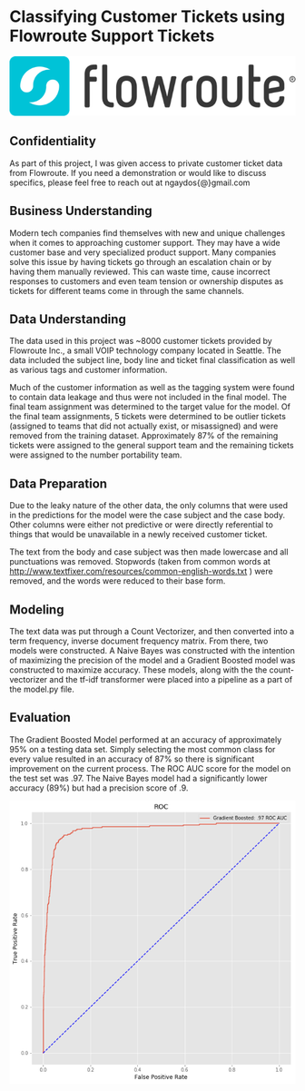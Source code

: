 # Classifying Customer Tickets using Flowroute Support Tickets

![image flowroute logo](Flowroute_logo_2017.png)

## Confidentiality
As part of this project, I was given access to private customer ticket data from Flowroute. If you need a demonstration or would like to discuss specifics, please feel free to reach out at ngaydos{@}gmail.com

## Business Understanding
Modern tech companies find themselves with new and unique challenges when it comes to approaching customer support. They may have a wide customer base and very specialized product support. Many companies solve this issue by having tickets go through an escalation chain or by having them manually reviewed. This can waste time, cause incorrect responses to customers and even team tension or ownership disputes as tickets for different teams come in through the same channels.

## Data Understanding
The data used in this project was ~8000 customer tickets provided by Flowroute Inc., a small VOIP technology company located in Seattle. The data included the subject line, body line and ticket final classification as well as various tags and customer information.

Much of the customer information as well as the tagging system were found to contain data leakage and thus were not included in the final model. The final team assignment was determined to the target value for the model. Of the final team assignments, 5 tickets were determined to be outlier tickets (assigned to teams that did not actually exist, or misassigned) and were removed from the training dataset. Approximately 87% of the remaining tickets were assigned to the general support team and the remaining tickets were assigned to the number portability team.


## Data Preparation
Due to the leaky nature of the other data, the only columns that were used in the predictions for the model were the case subject and the case body. Other columns were either not predictive or were directly referential to things that would be unavailable in a newly received customer ticket.

The text from the body and case subject was then made lowercase and all punctuations was removed. Stopwords (taken from common words at http://www.textfixer.com/resources/common-english-words.txt ) were removed, and the words were reduced to their base form. 


## Modeling

The text data was put through a Count Vectorizer, and then converted into a term frequency, inverse document frequency matrix. From there, two models were constructed. A Naive Bayes was constructed with the intention of maximizing the precision of the model and a Gradient Boosted model was constructed to maximize accuracy. These models, along with the the count-vectorizer and the tf-idf transformer were placed into a pipeline as a part of the model.py file.

## Evaluation

The Gradient Boosted Model performed at an accuracy of approximately 95% on a testing data set. Simply selecting the most common class for every value resulted in an accuracy of 87% so there is significant improvement on the current process. The ROC AUC score for the model on the test set was .97. The Naive Bayes model had a significantly lower accuracy (89%) but had a precision score of .9.

![image roc_auc curve](roc_auc.png)